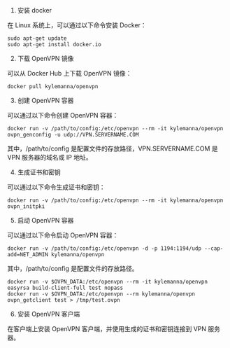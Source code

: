 1. 安装 docker

在 Linux 系统上，可以通过以下命令安装 Docker：

```
sudo apt-get update
sudo apt-get install docker.io
```

2. 下载 OpenVPN 镜像

可以从 Docker Hub 上下载 OpenVPN 镜像：

```
docker pull kylemanna/openvpn
```

3. 创建 OpenVPN 容器

可以通过以下命令创建 OpenVPN 容器：

```
docker run -v /path/to/config:/etc/openvpn --rm -it kylemanna/openvpn ovpn_genconfig -u udp://VPN.SERVERNAME.COM
```

其中，/path/to/config 是配置文件的存放路径，VPN.SERVERNAME.COM 是 VPN 服务器的域名或 IP 地址。

4. 生成证书和密钥

可以通过以下命令生成证书和密钥：

```
docker run -v /path/to/config:/etc/openvpn --rm -it kylemanna/openvpn ovpn_initpki
```

5. 启动 OpenVPN 容器

可以通过以下命令启动 OpenVPN 容器：

```
docker run -v /path/to/config:/etc/openvpn -d -p 1194:1194/udp --cap-add=NET_ADMIN kylemanna/openvpn
```

其中，/path/to/config 是配置文件的存放路径。

```
docker run -v $OVPN_DATA:/etc/openvpn --rm -it kylemanna/openvpn easyrsa build-client-full test nopass
docker run -v $OVPN_DATA:/etc/openvpn --rm kylemanna/openvpn ovpn_getclient test > /tmp/test.ovpn
```

6. 安装 OpenVPN 客户端

在客户端上安装 OpenVPN 客户端，并使用生成的证书和密钥连接到 VPN 服务器。
